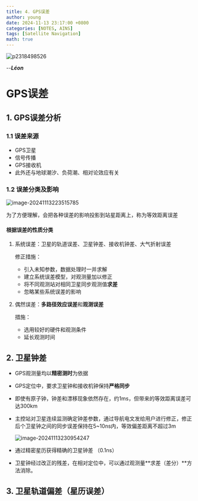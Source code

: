 ```yaml
---
title: 4. GPS误差
author: young
date: 2024-11-13 23:17:00 +0800
categories: [NOTES, AINS]
tags: [Satellite Navigation]
math: true
---
```


![p2318498526](https://youngfriday-1328789051.cos.ap-beijing.myqcloud.com/Typora/p2318498526.webp)

--***Léon***

# GPS误差

## 1. GPS误差分析

### 1.1 误差来源

- GPS卫星
- 信号传播
- GPS接收机
- 此外还与地球潮汐、负荷潮、相对论效应有关

### 1.2 误差分类及影响

![image-20241113223515785](https://youngfriday-1328789051.cos.ap-beijing.myqcloud.com/Typora/image-20241113223515785.png)

为了方便理解，会把各种误差的影响投影到站星距离上，称为等效距离误差

#### 根据误差的性质分类

1. 系统误差：卫星的轨道误差、卫星钟差、接收机钟差、大气折射误差

   修正措施：

   - 引入未知参数，数据处理时一并求解
   - 建立系统误差模型，对观测量加以修正
   - 将不同观测站对相同卫星同步观测值**求差**
   - 忽略某些系统误差的影响

2. 偶然误差：**多路径效应误差**和**观测误差**

   措施：

   - 选用较好的硬件和观测条件
   - 延长观测时间

## 2. 卫星钟差

- GPS观测量均以**精密测时**为依据

- GPS定位中，要求卫星钟和接收机钟保持**严格同步**

- 即使有原子钟，钟差和漂移现象依然存在，约1ms，但带来的等效距离误差可达300km

- 主控站对卫星连续监测确定钟差参数，通过导航电文发给用户进行修正，修正后个卫星钟之间的同步误差保持在5~10ns内，等效偏差距离不超过3m

  ![image-20241113230954247](https://youngfriday-1328789051.cos.ap-beijing.myqcloud.com/Typora/image-20241113230954247.png)

- 通过精密星历获得精确的卫星钟差 （0.1ns）

- 卫星钟经过改正的残差，在相对定位中，可以通过观测量**求差（差分）**方法消除。

## 3. 卫星轨道偏差（星历误差）

